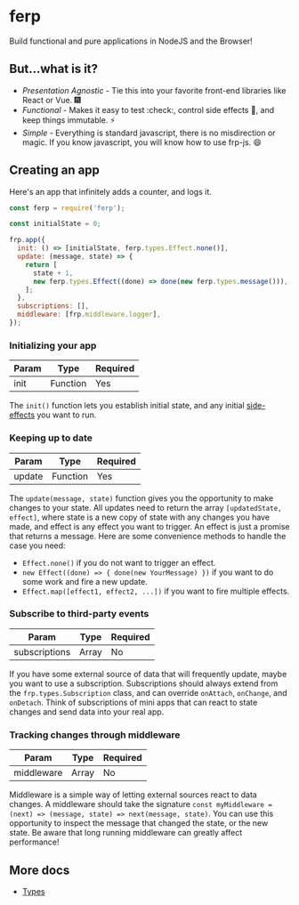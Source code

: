 # ferp

Build functional and pure applications in NodeJS and the Browser!

## But...what is it?

 - *Presentation Agnostic* - Tie this into your favorite front-end libraries like React or Vue. :fireworks:
 - *Functional* - Makes it easy to test :check:, control side effects :imp:, and keep things immutable. :zap:
 - *Simple* - Everything is standard javascript, there is no misdirection or magic. If you know javascript, you will know how to use frp-js. :smile:

## Creating an app

Here's an app that infinitely adds a counter, and logs it.

```js
const ferp = require('ferp');

const initialState = 0;

frp.app({
  init: () => [initialState, ferp.types.Effect.none()],
  update: (message, state) => {
    return [
      state + 1,
      new ferp.types.Effect((done) => done(new ferp.types.message())),
    ];
  },
  subscriptions: [],
  middleware: [frp.middleware.logger],
});
```

### Initializing your app

| Param    | Type     | Required |
| -------- | -------- | -------- |
| init     | Function | Yes      |

The `init()` function lets you establish initial state, and any initial [side-effects](https://wikipedia.org/wiki/Side_effect_(computer_science)) you want to run.

### Keeping up to date

| Param    | Type     | Required |
| -------- | -------- | -------- |
| update   | Function | Yes      |

The `update(message, state)` function gives you the opportunity to make changes to your state.
All updates need to return the array `[updatedState, effect]`, where state is a new copy of state with any changes you have made, and effect is any effect you want to trigger.
An effect is just a promise that returns a message. Here are some convenience methods to handle the case you need:

 - `Effect.none()` if you do not want to trigger an effect.
 - `new Effect((done) => { done(new YourMessage) })` if you want to do some work and fire a new update.
 - `Effect.map([effect1, effect2, ...])` if you want to fire multiple effects.

### Subscribe to third-party events

| Param         | Type     | Required |
| ------------- | -------- | -------- |
| subscriptions | Array    | No       |

If you have some external source of data that will frequently update, maybe you want to use a subscription.
Subscriptions should always extend from the `frp.types.Subscription` class, and can override `onAttach`, `onChange`, and `onDetach`.
Think of subscriptions of mini apps that can react to state changes and send data into your real app.

### Tracking changes through middleware

| Param         | Type     | Required |
| ------------- | -------- | -------- |
| middleware    | Array    | No       |

Middleware is a simple way of letting external sources react to data changes.
A middleware should take the signature `const myMiddleware = (next) => (message, state) => next(message, state)`.
You can use this opportunity to inspect the message that changed the state, or the new state.
Be aware that long running middleware can greatly affect performance!

## More docs

 - [Types](./src/types/README.md)
